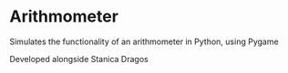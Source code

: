 # Arithmometer
Simulates the functionality of an arithmometer in Python, using Pygame

Developed alongside Stanica Dragos